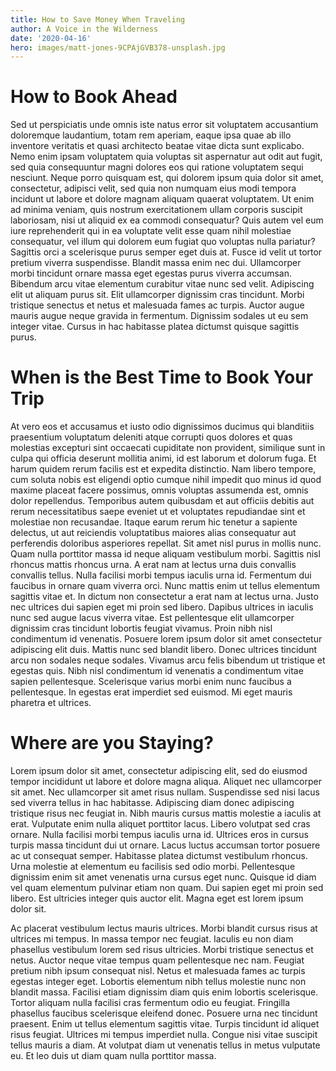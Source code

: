 ```yaml
---
title: How to Save Money When Traveling
author: A Voice in the Wilderness
date: '2020-04-16'
hero: images/matt-jones-9CPAjGVB378-unsplash.jpg
---
```

<!--StartFragment-->

# How to Book Ahead

Sed ut perspiciatis unde omnis iste natus error sit voluptatem accusantium doloremque laudantium, totam rem aperiam, eaque ipsa quae ab illo inventore veritatis et quasi architecto beatae vitae dicta sunt explicabo. Nemo enim ipsam voluptatem quia voluptas sit aspernatur aut odit aut fugit, sed quia consequuntur magni dolores eos qui ratione voluptatem sequi nesciunt. Neque porro quisquam est, qui dolorem ipsum quia dolor sit amet, consectetur, adipisci velit, sed quia non numquam eius modi tempora incidunt ut labore et dolore magnam aliquam quaerat voluptatem. Ut enim ad minima veniam, quis nostrum exercitationem ullam corporis suscipit laboriosam, nisi ut aliquid ex ea commodi consequatur? Quis autem vel eum iure reprehenderit qui in ea voluptate velit esse quam nihil molestiae consequatur, vel illum qui dolorem eum fugiat quo voluptas nulla pariatur? Sagittis orci a scelerisque purus semper eget duis at. Fusce id velit ut tortor pretium viverra suspendisse. Blandit massa enim nec dui. Ullamcorper morbi tincidunt ornare massa eget egestas purus viverra accumsan. Bibendum arcu vitae elementum curabitur vitae nunc sed velit. Adipiscing elit ut aliquam purus sit. Elit ullamcorper dignissim cras tincidunt. Morbi tristique senectus et netus et malesuada fames ac turpis. Auctor augue mauris augue neque gravida in fermentum. Dignissim sodales ut eu sem integer vitae. Cursus in hac habitasse platea dictumst quisque sagittis purus.

# When is the Best Time to Book Your Trip

At vero eos et accusamus et iusto odio dignissimos ducimus qui blanditiis praesentium voluptatum deleniti atque corrupti quos dolores et quas molestias excepturi sint occaecati cupiditate non provident, similique sunt in culpa qui officia deserunt mollitia animi, id est laborum et dolorum fuga. Et harum quidem rerum facilis est et expedita distinctio. Nam libero tempore, cum soluta nobis est eligendi optio cumque nihil impedit quo minus id quod maxime placeat facere possimus, omnis voluptas assumenda est, omnis dolor repellendus. Temporibus autem quibusdam et aut officiis debitis aut rerum necessitatibus saepe eveniet ut et voluptates repudiandae sint et molestiae non recusandae. Itaque earum rerum hic tenetur a sapiente delectus, ut aut reiciendis voluptatibus maiores alias consequatur aut perferendis doloribus asperiores repellat. Sit amet nisl purus in mollis nunc. Quam nulla porttitor massa id neque aliquam vestibulum morbi. Sagittis nisl rhoncus mattis rhoncus urna. A erat nam at lectus urna duis convallis convallis tellus. Nulla facilisi morbi tempus iaculis urna id. Fermentum dui faucibus in ornare quam viverra orci. Nunc mattis enim ut tellus elementum sagittis vitae et. In dictum non consectetur a erat nam at lectus urna. Justo nec ultrices dui sapien eget mi proin sed libero. Dapibus ultrices in iaculis nunc sed augue lacus viverra vitae. Est pellentesque elit ullamcorper dignissim cras tincidunt lobortis feugiat vivamus. Proin nibh nisl condimentum id venenatis. Posuere lorem ipsum dolor sit amet consectetur adipiscing elit duis. Mattis nunc sed blandit libero. Donec ultrices tincidunt arcu non sodales neque sodales. Vivamus arcu felis bibendum ut tristique et egestas quis. Nibh nisl condimentum id venenatis a condimentum vitae sapien pellentesque. Scelerisque varius morbi enim nunc faucibus a pellentesque. In egestas erat imperdiet sed euismod. Mi eget mauris pharetra et ultrices.

# Where are you Staying?

Lorem ipsum dolor sit amet, consectetur adipiscing elit, sed do eiusmod tempor incididunt ut labore et dolore magna aliqua. Aliquet nec ullamcorper sit amet. Nec ullamcorper sit amet risus nullam. Suspendisse sed nisi lacus sed viverra tellus in hac habitasse. Adipiscing diam donec adipiscing tristique risus nec feugiat in. Nibh mauris cursus mattis molestie a iaculis at erat. Vulputate enim nulla aliquet porttitor lacus. Libero volutpat sed cras ornare. Nulla facilisi morbi tempus iaculis urna id. Ultrices eros in cursus turpis massa tincidunt dui ut ornare. Lacus luctus accumsan tortor posuere ac ut consequat semper. Habitasse platea dictumst vestibulum rhoncus. Urna molestie at elementum eu facilisis sed odio morbi. Pellentesque dignissim enim sit amet venenatis urna cursus eget nunc. Quisque id diam vel quam elementum pulvinar etiam non quam. Dui sapien eget mi proin sed libero. Est ultricies integer quis auctor elit. Magna eget est lorem ipsum dolor sit.

Ac placerat vestibulum lectus mauris ultrices. Morbi blandit cursus risus at ultrices mi tempus. In massa tempor nec feugiat. Iaculis eu non diam phasellus vestibulum lorem sed risus ultricies. Morbi tristique senectus et netus. Auctor neque vitae tempus quam pellentesque nec nam. Feugiat pretium nibh ipsum consequat nisl. Netus et malesuada fames ac turpis egestas integer eget. Lobortis elementum nibh tellus molestie nunc non blandit massa. Facilisi etiam dignissim diam quis enim lobortis scelerisque. Tortor aliquam nulla facilisi cras fermentum odio eu feugiat. Fringilla phasellus faucibus scelerisque eleifend donec. Posuere urna nec tincidunt praesent. Enim ut tellus elementum sagittis vitae. Turpis tincidunt id aliquet risus feugiat. Ultrices mi tempus imperdiet nulla. Congue nisi vitae suscipit tellus mauris a diam. At volutpat diam ut venenatis tellus in metus vulputate eu. Et leo duis ut diam quam nulla porttitor massa.

<!--EndFragment-->
